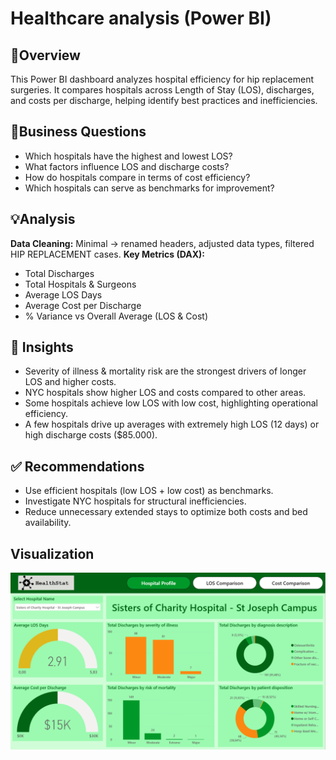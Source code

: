# Healthcare analysis (Power BI)

## 🏥Overview
This Power BI dashboard analyzes hospital efficiency for hip replacement surgeries. It compares hospitals across Length of Stay (LOS), discharges, and costs per discharge, helping identify best practices and inefficiencies.

## 🎯Business Questions
- Which hospitals have the highest and lowest LOS?
- What factors influence LOS and discharge costs?
- How do hospitals compare in terms of cost efficiency?
- Which hospitals can serve as benchmarks for improvement?

## 💡Analysis
**Data Cleaning:** Minimal → renamed headers, adjusted data types, filtered HIP REPLACEMENT cases.
**Key Metrics (DAX):**

- Total Discharges
- Total Hospitals & Surgeons
- Average LOS Days
- Average Cost per Discharge
- % Variance vs Overall Average (LOS & Cost)

## 🔎 Insights
- Severity of illness & mortality risk are the strongest drivers of longer LOS and higher costs.
- NYC hospitals show higher LOS and costs compared to other areas.
- Some hospitals achieve low LOS with low cost, highlighting operational efficiency.
- A few hospitals drive up averages with extremely high LOS (12 days) or high discharge costs ($85.000).

## ✅ Recommendations
- Use efficient hospitals (low LOS + low cost) as benchmarks.
- Investigate NYC hospitals for structural inefficiencies.
- Reduce unnecessary extended stays to optimize both costs and bed availability.

## Visualization
![Dashboard Principal](Helthcare_analysis/images/1_hospital_profile.png)

